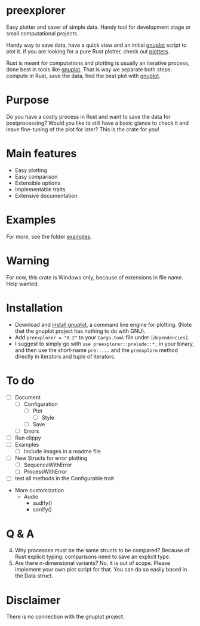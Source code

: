 # preexplorer
Easy plotter and saver of simple data. Handy tool for development stage or small computational projects. 



Handy way to save data, have a quick view and an initial [gnuplot](http://www.gnuplot.info/) script to plot it. 
if you are looking for a pure Rust plotter, check out [plotters](https://crates.io/crates/plotters).



Rust is meant for computations and plotting is usually an iterative process, done best in tools like [gnuplot](http://www.gnuplot.info/). That is way we separate both steps: compute in Rust, save the data, find the best plot with [gnuplot](http://www.gnuplot.info/). 

# Purpose

Do you have a costly process in Rust and want to save the data for postprocessing?
Would you like to still have a basic glance to check it and leave fine-tuning of the plot for later?
This is the crate for you!

# Main features

- Easy plotting
- Easy comparison
- Extensible options
- Implementable traits
- Extensive documentation

# Examples

For more, see the folder [examples](https://github.com/rasa200/preexplorer/tree/master/examples). 

# Warning

For now, this crate is Windows only, because of extensions in file name. Help wanted.

# Installation

- Download and [install gnuplot](http://www.gnuplot.info/download.html), a command line engine for plotting. (Note that the gnuplot project has nothing to do with GNU).
- Add ``preexplorer = "0.2"`` to your ``Cargo.toml`` file under ``[dependencies]``.
- I suggest to simply go with ``use preexplorer::prelude::*;`` in your binary, and then use the short-name ``pre::...`` and the ``preexplore`` method directly in iterators and tuple of iterators.



# To do 

- [ ] Document
    - [ ] Configuration
      - [ ] Plot
        - [ ] Style
      - [ ] Save
    - [ ] Errors
- [ ] Run clippy
- [ ] Examples
    - [ ] Include images in a readme file 
- [ ] New Structs for error plotting
  - [ ] SequenceWithError 
  - [ ] ProcessWithError
- [ ] test all methods in the Configurable trait 
- More customization
  - Audio
    - audify()
    - sonify()

# Q & A

4. Why processes must be the same structs to be compared? 
   Because of Rust explicit typing: comparisons need to save an explicit type. 
5. Are there n-dimensional variants?
   No, it is out of scope. Please implement your own plot script for that. You can do so easily based in the Data struct. 

# Disclaimer

There is no connection with the gnuplot project.
